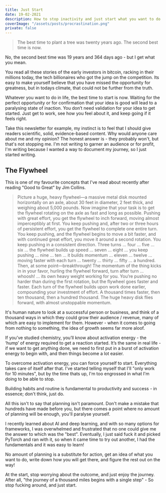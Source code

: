 ```yaml
---
title: Just Start
date: 19-02-2021
description: How to stop inactivity and just start what you want to do. The flywheel concept of getting things off the ground and the best and only time to start is now!
coverImage: "/assets/posts/procrastination.png"
private: false
---
```


> The best time to plant a tree was twenty years ago. The second best time is now.

No, the second best time was 19 years and 364 days ago - but I get what you mean.

You read all these stories of the early investors in bitcoin, racking in their millions today, the tech billionaires who got the jump on the competition. Its easy to make yourself believe that you have missed the opportunity for greatness, but in todays climate, that could not be further from the truth.

Whatever you want to do in life, the best time to start is now. Waiting for the perfect opportunity or for confirmation that your idea is good will lead to a paralysing state of inaction. You don’t need validation for your idea to get started. Just get to work, see how you feel about it, and keep going if it feels right.

Take this newsletter for example, my instinct is to feel that I should give readers scientific, solid, evidence-based content. Why would anyone care about me and my opinion? The honest answer is - they probably won't, but that's not stopping me. I'm not writing to garner an audience or for profit, I'm writing because I wanted a way to document my journey, so I just started writing.

## The Flywheel

This is one of my favourite concepts that I've read about recently after reading "Good to Great" by Jim Collins.

> Picture a huge, heavy flywheel—a massive metal disk mounted horizontally on an axle, about 30 feet in diameter, 2 feet thick, and weighing about 5,000 pounds. Now imagine that your task is to get the flywheel rotating on the axle as fast and long as possible. Pushing with great effort, you get the flywheel to inch forward, moving almost imperceptibly at first. You keep pushing and, after two or three hours of persistent effort, you get the flywheel to complete one entire turn. You keep pushing, and the flywheel begins to move a bit faster, and with continued great effort, you move it around a second rotation. You keep pushing in a consistent direction. Three turns ... four ... five ... six ... the flywheel builds up speed ... seven ... eight ... you keep pushing ... nine ... ten ... it builds momentum ... eleven ... twelve ... moving faster with each turn ... twenty ... thirty ... fifty ... a hundred.
> Then, at some point—breakthrough! The momentum of the thing kicks in in your favor, hurling the flywheel forward, turn after turn ... whoosh! ... its own heavy weight working for you. You’re pushing no harder than during the first rotation, but the flywheel goes faster and faster. Each turn of the flywheel builds upon work done earlier, compounding your investment of effort. A thousand times faster, then ten thousand, then a hundred thousand. The huge heavy disk flies forward, with almost unstoppable momentum.

It's human nature to look at a successful person or business, and think of a thousand ways in which they could grow their audience / revenue, many of which are easy to implement for them. However - when it comes to going from nothing to something, the idea of growth seems far more aloof.

If you’ve studied chemistry, you’ll know about activation energy - the ‘hump’ of energy required to get a reaction started. It’s the same in real life - if we want to get anything done, we need to first put in a burst of activation energy to begin with, and then things become a lot easier.

To overcome activation energy, you can force yourself to start. Everything takes care of itself after that. I've started telling myself that I'll "only work for 10 minutes", but by the time thats up, I'm too engrossed in what I'm doing to be able to stop.

Building habits and routine is fundamental to productivity and success - in essence; don't think, just do.

All this isn't to say that planning isn't paramount. Don't make a mistake that hundreds have made before you, but there comes a point where no amount of planning will be enough, you'll paralyse yourself.

I recently learned about AI and deep learning, and with so many options for frameworks, I was overwhelmed and frustrated that no one could give me the answer to which was the "best". Eventually, I just said fuck it and picked PyTorch and ran with it, so when it came time to try out another, I had the fundamentals and it was easy to learn!

No amount of planning is a substitute for action, get an idea of what you want to do, write down how you will get there, and figure the rest out on the way!

At the start, stop worrying about the outcome, and just enjoy the journey. After all, "the journey of a thousand miles begins with a single step" - So stop fucking around, and just start.
